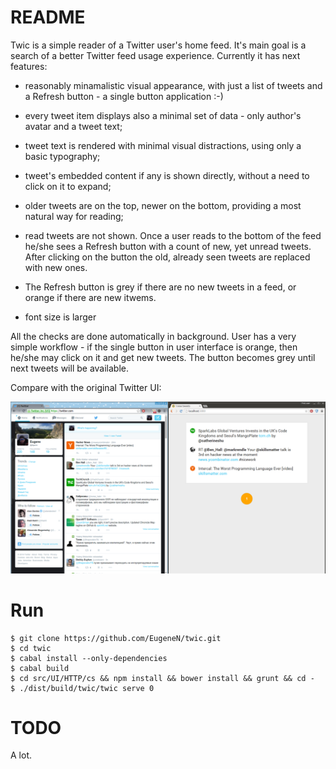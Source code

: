 # README #

Twic is a simple reader of a Twitter user's home feed. It's main goal is a search of a better Twitter feed usage experience. Currently it has next features:

- reasonably minamalistic visual appearance, with just a list of tweets and a Refresh button - a single button application :-)

- every tweet item displays also a minimal set of data - only author's avatar and a tweet text;

- tweet text is rendered with minimal visual distractions, using only a basic typography;

- tweet's embedded content if any is shown directly, without a need to click on it to expand;

- older tweets are on the top, newer on the bottom, providing a most natural way for reading;

- read tweets are not shown. Once a user reads to the bottom of the feed he/she sees a Refresh button with a count of new, yet unread tweets. After clicking on the button the old, already seen tweets are replaced with new ones.

- The Refresh button is grey if there are no new tweets in a feed, or orange if there are new itwems.

- font size is larger 

All the checks are done automatically in background. User has a very simple workflow - if the single button in user interface is orange, then he/she may click on it and get new tweets. The button becomes grey until next tweets will be available.

Compare with the original Twitter UI:

<img src="res/compare.png" style="width: 600px;"/>

# Run

```
$ git clone https://github.com/EugeneN/twic.git
$ cd twic
$ cabal install --only-dependencies
$ cabal build
$ cd src/UI/HTTP/cs && npm install && bower install && grunt && cd -
$ ./dist/build/twic/twic serve 0
```

# TODO

A lot.

